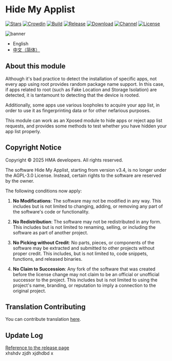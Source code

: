 # Hide My Applist

[![Stars](https://img.shields.io/github/stars/Dr-TSNG/Hide-My-Applist?label=Stars)](https://github.com/Dr-TSNG)
[![Crowdin](https://badges.crowdin.net/hide-my-applist/localized.svg)](https://crowdin.com/project/hide-my-applist)
[![Build](https://img.shields.io/github/actions/workflow/status/Dr-TSNG/Hide-My-Applist/main.yml?branch=master&logo=github)](https://github.com/Dr-TSNG/Hide-My-Applist/actions)
[![Release](https://img.shields.io/github/v/release/Dr-TSNG/Hide-My-Applist?label=Release)](https://github.com/Dr-TSNG/Hide-My-Applist/releases/latest)
[![Download](https://img.shields.io/github/downloads/Dr-TSNG/Hide-My-Applist/total)](https://github.com/Dr-TSNG/Hide-My-Applist/releases/latest)
[![Channel](https://img.shields.io/badge/Telegram-Channel-blue.svg?logo=telegram)](https://t.me/HideMyApplist)
[![License](https://img.shields.io/github/license/Dr-TSNG/Hide-My-Applist?label=License)](https://choosealicense.com/licenses/gpl-3.0/)

![banner](banner.png)

- English  
- [中文（简体）](README_zh_CN.md)

## About this module

Although it's bad practice to detect the installation of specific apps, not every app using root provides random package name support. In this case, if apps related to root (such as Fake Location and Storage Isolation) are detected, it is tantamount to detecting that the device is rooted.

Additionally, some apps use various loopholes to acquire your app list, in order to use it as fingerprinting data or for other nefarious purposes.

This module can work as an Xposed module to hide apps or reject app list requests, and provides some methods to test whether you have hidden your app list properly.

## Copyright Notice

Copyright © 2025 HMA developers. All rights reserved.

The software Hide My Applist, starting from version v3.4, is no longer under the AGPL-3.0 License. Instead, certain rights to the software are reserved by the owner.

The following conditions now apply:

1. **No Modifications**: The software may not be modified in any way. This includes but is not limited to changing, adding, or removing any part of the software's code or functionality.

2. **No Redistribution**: The software may not be redistributed in any form. This includes but is not limited to renaming, selling, or including the software as part of another project.

3. **No Picking without Credit**: No parts, pieces, or components of the software may be extracted and submitted to other projects without proper credit. This includes, but is not limited to, code snippets, functions, and released binaries.

4. **No Claim to Succession**: Any fork of the software that was created before the license change may not claim to be an official or unofficial successor to the project. This includes but is not limited to using the project's name, branding, or reputation to imply a connection to the original project.

## Translation Contributing
You can contribute translation [here](https://crowdin.com/project/hide-my-applist).

## Update Log
[Reference to the release page](https://github.com/Dr-TSNG/Hide-My-Applist/releases)  
 xhshdv zjdh xjdhdbd x